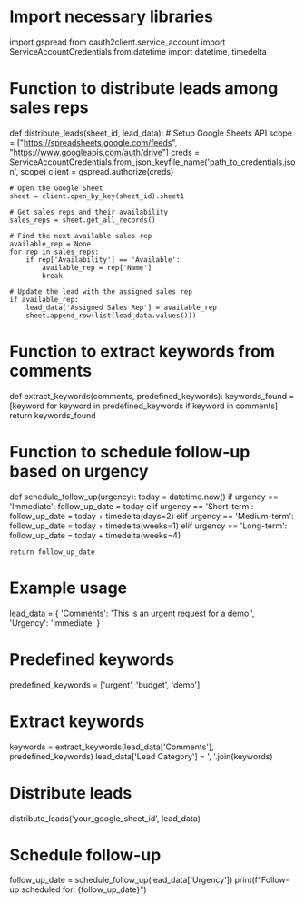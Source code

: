 # Import necessary libraries
import gspread
from oauth2client.service_account import ServiceAccountCredentials
from datetime import datetime, timedelta

# Function to distribute leads among sales reps
def distribute_leads(sheet_id, lead_data):
    # Setup Google Sheets API
    scope = ["https://spreadsheets.google.com/feeds", "https://www.googleapis.com/auth/drive"]
    creds = ServiceAccountCredentials.from_json_keyfile_name('path_to_credentials.json', scope)
    client = gspread.authorize(creds)
    
    # Open the Google Sheet
    sheet = client.open_by_key(sheet_id).sheet1
    
    # Get sales reps and their availability
    sales_reps = sheet.get_all_records()
    
    # Find the next available sales rep
    available_rep = None
    for rep in sales_reps:
        if rep['Availability'] == 'Available':
            available_rep = rep['Name']
            break
    
    # Update the lead with the assigned sales rep
    if available_rep:
        lead_data['Assigned Sales Rep'] = available_rep
        sheet.append_row(list(lead_data.values()))

# Function to extract keywords from comments
def extract_keywords(comments, predefined_keywords):
    keywords_found = [keyword for keyword in predefined_keywords if keyword in comments]
    return keywords_found

# Function to schedule follow-up based on urgency
def schedule_follow_up(urgency):
    today = datetime.now()
    if urgency == 'Immediate':
        follow_up_date = today
    elif urgency == 'Short-term':
        follow_up_date = today + timedelta(days=2)
    elif urgency == 'Medium-term':
        follow_up_date = today + timedelta(weeks=1)
    elif urgency == 'Long-term':
        follow_up_date = today + timedelta(weeks=4)
    
    return follow_up_date

# Example usage
lead_data = {
    'Comments': 'This is an urgent request for a demo.',
    'Urgency': 'Immediate'
}

# Predefined keywords
predefined_keywords = ['urgent', 'budget', 'demo']

# Extract keywords
keywords = extract_keywords(lead_data['Comments'], predefined_keywords)
lead_data['Lead Category'] = ', '.join(keywords)

# Distribute leads
distribute_leads('your_google_sheet_id', lead_data)

# Schedule follow-up
follow_up_date = schedule_follow_up(lead_data['Urgency'])
print(f"Follow-up scheduled for: {follow_up_date}")
